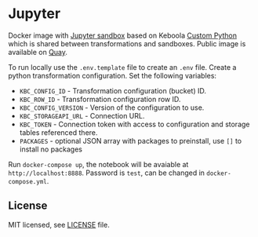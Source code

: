 # Jupyter
Docker image with [Jupyter sandbox](https://help.keboola.com/manipulation/transformations/sandbox/) based on Keboola [Custom Python](https://github.com/keboola/docker-custom-python) which is shared between transformations and sandboxes. Public image is available on [Quay](https://quay.io/repository/keboola/docker-jupyter).

To run locally use the `.env.template` file to create an `.env` file. Create a python transformation configuration. Set the following variables:

- `KBC_CONFIG_ID` - Transformation configuration (bucket) ID.
- `KBC_ROW_ID` - Transformation configuration row ID.
- `KBC_CONFIG_VERSION` - Version of the configuration to use.
- `KBC_STORAGEAPI_URL` - Connection URL.
- `KBC_TOKEN` - Connection token with access to configuration and storage tables referenced there.
- `PACKAGES` - optional JSON array with packages to preinstall, use `[]` to install no packages

Run `docker-compose up`, the notebook will be avaiable at `http://localhost:8888`. Password is `test`, can be changed in `docker-compose.yml`.

## License

MIT licensed, see [LICENSE](./LICENSE) file.
